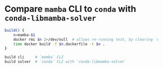 # Compare `mamba` CLI to `conda` with `conda-libmamba-solver`

```bash
build() {
    n=mamba-$1
    docker rmi $n 2>/dev/null  # allows re-running test, by clearing `env update` layer from docker build cache
    time docker build -f $n.dockerfile -t $n .
}

build cli     # `mamba` CLI
build solver  # `conda` CLI with `conda-libmamba-solver`
```
